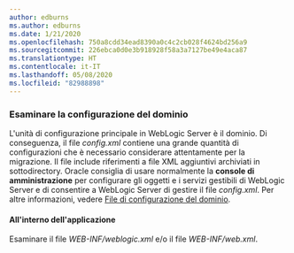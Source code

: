 ```yaml
---
author: edburns
ms.author: edburns
ms.date: 1/21/2020
ms.openlocfilehash: 750a8cdd34ead8390a0c4c2cb028f4624bd256a9
ms.sourcegitcommit: 226ebca0d0e3b918928f58a3a7127be49e4aca87
ms.translationtype: HT
ms.contentlocale: it-IT
ms.lasthandoff: 05/08/2020
ms.locfileid: "82988898"
---
```

### <a name="inspect-your-domain-configuration"></a>Esaminare la configurazione del dominio

L'unità di configurazione principale in WebLogic Server è il dominio. Di conseguenza, il file *config.xml* contiene una grande quantità di configurazioni che è necessario considerare attentamente per la migrazione. Il file include riferimenti a file XML aggiuntivi archiviati in sottodirectory. Oracle consiglia di usare normalmente la **console di amministrazione** per configurare gli oggetti e i servizi gestibili di WebLogic Server e di consentire a WebLogic Server di gestire il file *config.xml*. Per altre informazioni, vedere [File di configurazione del dominio](https://docs.oracle.com/en/middleware/fusion-middleware/weblogic-server/12.2.1.4/domcf/config_files.html).

#### <a name="inside-your-application"></a>All'interno dell'applicazione

Esaminare il file *WEB-INF/weblogic.xml* e/o il file *WEB-INF/web.xml*.
